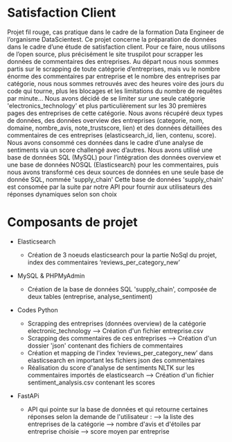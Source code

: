# Satisfaction Client
Projet fil rouge, cas pratique dans le cadre de la formation Data Engineer de l’organisme DataScientest.
Ce projet concerne la préparation de données dans le cadre d’une étude de satisfaction client.
Pour ce faire, nous utilisons de l’open source, plus précisément le site truspilot pour scrapper les données de commentaires des entreprises.
Au départ nous nous sommes partis sur le scrapping de toute catégorie d’entreprises, mais vu le nombre énorme des commentaires par entreprise et le nombre des entreprises par catégorie, nous nous sommes retrouvés avec des heures voire des jours du code qui tourne, plus les blocages et les limitations du nombre de requêtes par minute... Nous avons décidé de se limiter sur une seule catégorie 'electronics_technology' et plus particulièrement sur les 30 premières pages des entreprises de cette catégorie. Nous avons récupéré deux types de données, des données overview des entreprises (categorie, nom, domaine, nombre_avis, note_trustscore, lien) et des données détaillées des commentaires de ces entreprises (elasticsearch_id, lien, contenu, score).
Nous avons consommé ces données dans le cadre d’une analyse de sentiments via un score challengé avec d’autres.
Nous avons utilisé une base de données SQL (MySQL) pour l’intégration des données overview et une base de données NOSQL (Elasticsearch) pour les commentaires, puis nous avons transformé ces deux sources de données en une seule base de donnée SQL, nommée 'supply_chain' 
Cette base de données 'supply_chain' est consomée par la suite par notre API pour fournir aux utilisateurs des réponses dynamiques selon son choix
# Composants de projet
- Elasticsearch
	- Création de 3 noeuds elasticsearch pour la partie NoSql du projet, index des commentaires ‘reviews_per_category_new’

- MySQL & PHPMyAdmin 
	- Création de la base de données SQL 'supply_chain', composée de deux tables (entreprise, analyse_sentiment)

- Codes Python
	- Scrapping des entreprises (données overview) de la catégorie electronic_technology
		--> Création d'un fichier entreprise.csv
	- Scrapping des commentaires de ces entreprises
		--> Création d'un dossier 'json' contenant des fichiers de commentaires 
	- Création et mapping de l'index ‘reviews_per_category_new’ dans elasticsearch en important les fichiers json des commentaires
	- Réalisation du score d'analyse de sentiments NLTK sur les commentaires importés de elasticsearch
		--> Création d'un fichier sentiment_analysis.csv contenant les scores 

- FastAPi
	- API qui pointe sur la base de données et qui retourne certaines réponses selon la demande de l'utilisateur : 
		--> la liste des entreprises de la catégorie
		--> nombre d'avis et d'étoiles par entreprise choisie
		--> score moyen par entreprise
